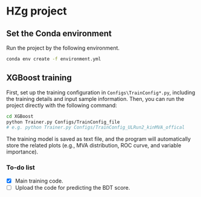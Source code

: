 # HZg project

## Set the Conda environment
Run the project by the following environment.
```bash
conda env create -f environment.yml
```

## XGBoost training
First, set up the training configuration in `Configs\TrainConfig*.py`, including the training details and input sample information. 
Then, you can run the project directly with the following command:

```bash
cd XGBoost
python Trainer.py Configs/TrainConfig_file
# e.g. python Trainer.py Configs/TrainConfig_ULRun2_kinMVA_offical
```
The training model is saved as text file, and the program will automatically store the related plots (e.g., MVA distribution, ROC curve, and variable importance).

### To-do list
- [X] Main training code.
- [ ] Upload the code for predicting the BDT score.
